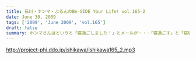 ```yaml
---
title: 石川・ホンマ・ぶるんのBe-SIDE Your Life! vol.165-2
date: June 30, 2009
tags: ['2009', 'June 2009', 'vol.165']
draft: false
summary: ホンマさんはというと「寝過ごしました！」とメールが・・・「寝過ごす」と「寝坊」は違うと思うのですが、当人はどちらも『同意』だとゆずらず！NAMAE
---
```


http://project-phi.ddo.jp/ishikawa/ishikawa165_2.mp3